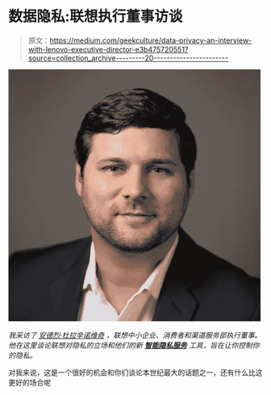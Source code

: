 # 数据隐私:联想执行董事访谈

> 原文：<https://medium.com/geekculture/data-privacy-an-interview-with-lenovo-executive-director-e3b475720551?source=collection_archive---------20----------------------->

![](img/09b5bae2d474b345fbc6318b1f1e61c1.png)

*我采访了* [*安德烈·杜拉辛诺维奇*](https://www.linkedin.com/in/andrej-durasinovic-86004771/) *，联想中小企业、消费者和渠道服务部执行董事。他在这里谈论联想对隐私的立场和他们的新* [***智能隐私服务***](https://news.lenovo.com/pressroom/press-releases/new-saas-tool-puts-you-back-in-control-of-your-privacy/) *工具，旨在让你控制你的隐私。*

对我来说，这是一个很好的机会和你们谈论本世纪最大的话题之一，还有什么比这更好的场合呢